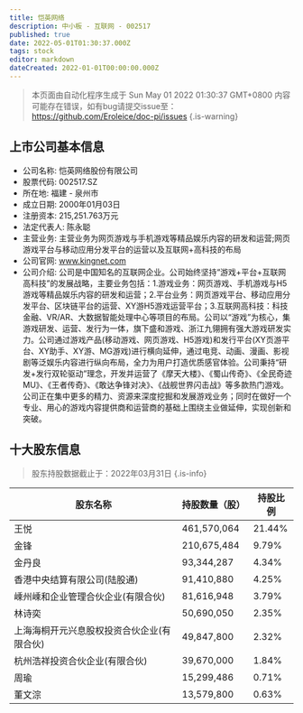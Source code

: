 ```yaml
---
title: 恺英网络
description: 中小板 - 互联网 - 002517
published: true
date: 2022-05-01T01:30:37.000Z
tags: stock
editor: markdown
dateCreated: 2022-01-01T00:00:00.000Z
---
```


> 本页面由自动化程序生成于 Sun May 01 2022 01:30:37 GMT+0800
> 内容可能存在错误，如有bug请提交issue至：https://github.com/Eroleice/doc-pi/issues
{.is-warning}

## 上市公司基本信息
- 公司名称: 恺英网络股份有限公司
- 股票代码: 002517.SZ
- 所在地: 福建 - 泉州市
- 成立日期: 2000年01月03日
- 注册资本: 215,251.763万元
- 法定代表人: 陈永聪
- 主营业务: 主营业务为网页游戏与手机游戏等精品娱乐内容的研发和运营;网页游戏平台与移动应用分发平台的运营以及互联网+高科技的布局
- 公司官网: www.kingnet.com
- 公司介绍: 公司是中国知名的互联网企业。公司始终坚持“游戏+平台+互联网高科技”的发展战略，主要业务包括：1.游戏业务：网页游戏、手机游戏与H5游戏等精品娱乐内容的研发和运营；2.平台业务：网页游戏平台、移动应用分发平台、区块链平台的运营、XY游H5游戏运营平台；3.互联网高科技：科技金融、VR/AR、大数据智能处理中心等项目的布局。公司以“游戏”为核心，集游戏研发、运营、发行为一体，旗下盛和游戏、浙江九翎拥有强大游戏研发实力。公司通过游戏产品(移动游戏、网页游戏、H5游戏)和发行平台(XY页游平台、XY助手、XY游、MG游戏)进行横向延伸，通过电竞、动画、漫画、影视剧等泛娱乐内容进行纵向布局，全力为用户打造优质感官体验。公司秉持“研发+发行双轮驱动”理念，开发并运营了《摩天大楼》、《蜀山传奇》、《全民奇迹MU》、《王者传奇》、《敢达争锋对决》、《战舰世界闪击战》等多款热门游戏。公司正在集中更多的精力、资源来深度挖掘和发展游戏业务；同时在做好一个专业、用心的游戏内容提供商和运营商的基础上围绕主业做延伸，实现创新和突破。


## 十大股东信息
> 股东持股数据截止于：2022年03月31日
{.is-info}

| 股东名称 | 持股数量（股） | 持股比例 |
| --- | --- | --- |
| 王悦 | 461,570,064 | 21.44% |
| 金锋 | 210,675,484 | 9.79% |
| 金丹良 | 93,344,287 | 4.34% |
| 香港中央结算有限公司(陆股通) | 91,410,880 | 4.25% |
| 嵊州嵊和企业管理合伙企业(有限合伙) | 81,616,948 | 3.79% |
| 林诗奕 | 50,690,050 | 2.35% |
| 上海海桐开元兴息股权投资合伙企业(有限合伙) | 49,847,800 | 2.32% |
| 杭州浩祥投资合伙企业(有限合伙) | 39,670,000 | 1.84% |
| 周瑜 | 15,299,486 | 0.71% |
| 董文淙 | 13,579,800 | 0.63% |




